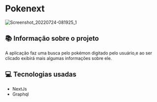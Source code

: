 # Pokenext

![Screenshot_20220724-081925_1](https://user-images.githubusercontent.com/75839810/180664636-83b3d8c0-44e9-4193-b2fb-753bb01cf3b7.jpg)

## 📚 Informação sobre o projeto
A aplicação faz uma busca pelo pokémon 
digitado pelo usuário,e ao ser clicado 
exibirá mais algumas informações sobre ele.

## 💻 Tecnologias usadas 
<ul>
  <li>NextJs</li>
  <li>Graphql</li>
</ul>
